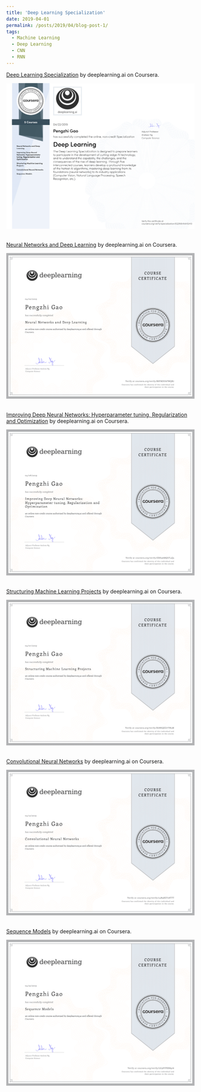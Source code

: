 ```yaml
---
title: 'Deep Learning Specialization'
date: 2019-04-01
permalink: /posts/2019/04/blog-post-1/
tags:
  - Machine Learning
  - Deep Learning
  - CNN
  - RNN
---
```


[Deep Learning Specialization](https://www.deeplearning.ai/deep-learning-specialization/) by deeplearning.ai on Coursera.

<div  align="center">
<img src='/images/DL_0.png'>
</div>

<br>

[Neural Networks and Deep Learning](https://www.coursera.org/learn/neural-networks-deep-learning) by deeplearning.ai on Coursera.

<div  align="center">
<img src='/images/DL_1.png'>
</div>

<br>

[Improving Deep Neural Networks: Hyperparameter tuning, Regularization and Optimization](https://www.coursera.org/learn/deep-neural-network) by deeplearning.ai on Coursera.

<div  align="center">
<img src='/images/DL_2.png'>
</div>

<br>

[Structuring Machine Learning Projects](https://www.coursera.org/learn/machine-learning-projects) by deeplearning.ai on Coursera.

<div  align="center">
<img src='/images/DL_3.png'>
</div>

<br>

[Convolutional Neural Networks](https://www.coursera.org/learn/convolutional-neural-networks) by deeplearning.ai on Coursera.

<div  align="center">
<img src='/images/DL_4.png'>
</div>

<br>

[Sequence Models](https://www.coursera.org/learn/nlp-sequence-models) by deeplearning.ai on Coursera.

<div  align="center">
<img src='/images/DL_5.png'>
</div>